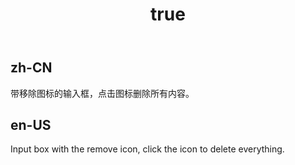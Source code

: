 ﻿---
order: 6
title:
  zh-CN: 带移除图标
  en-US: With clear icon

---

## zh-CN
带移除图标的输入框，点击图标删除所有内容。


## en-US
Input box with the remove icon, click the icon to delete everything.
